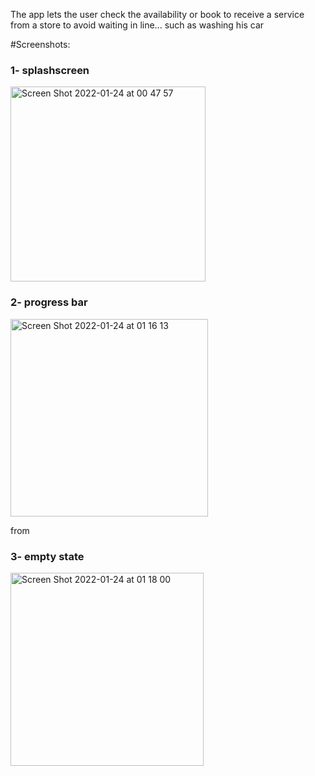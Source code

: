 The app lets the user check the availability or book to receive a service from a store to avoid waiting in line... such as washing his car

#Screenshots:
### 1- splashscreen
<img width="312" alt="Screen Shot 2022-01-24 at 00 47 57" src="https://user-images.githubusercontent.com/64324346/152831302-eee3a283-0093-4589-9a17-f9a597bf5421.png"> 

### 2- progress bar 
<img width="316" alt="Screen Shot 2022-01-24 at 01 16 13" src="https://user-images.githubusercontent.com/64324346/152831392-488943a8-7497-4fb3-ad1d-71b5f3f98133.png">

from 

### 3- empty state
<img width="309" alt="Screen Shot 2022-01-24 at 01 18 00" src="https://user-images.githubusercontent.com/64324346/152831446-09255bed-755a-4654-9e00-5f3bf56e288c.png">



